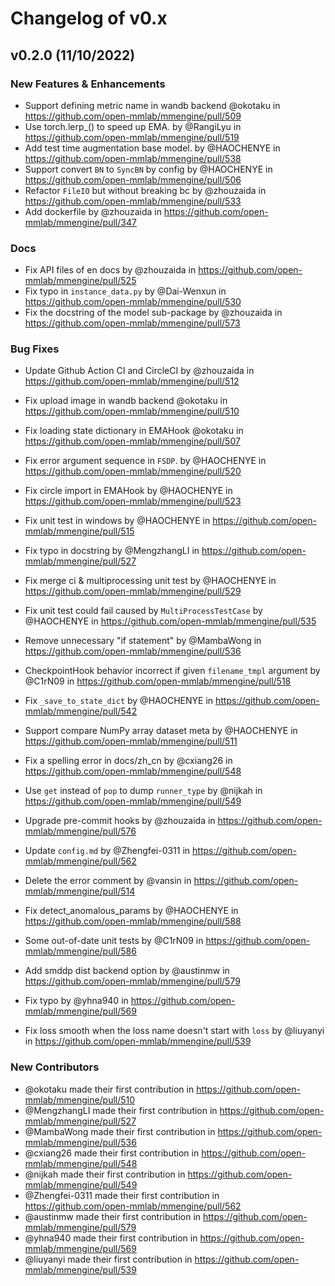 # Changelog of v0.x

## v0.2.0 (11/10/2022)

### New Features & Enhancements

- Support defining metric name in wandb backend @okotaku in https://github.com/open-mmlab/mmengine/pull/509
- Use torch.lerp\_() to speed up EMA. by @RangiLyu in https://github.com/open-mmlab/mmengine/pull/519
- Add test time augmentation base model. by @HAOCHENYE in https://github.com/open-mmlab/mmengine/pull/538
- Support convert `BN` to `SyncBN` by config by @HAOCHENYE in https://github.com/open-mmlab/mmengine/pull/506
- Refactor `FileIO` but without breaking bc by @zhouzaida in https://github.com/open-mmlab/mmengine/pull/533
- Add dockerfile by @zhouzaida in https://github.com/open-mmlab/mmengine/pull/347

### Docs

- Fix API files of en docs by @zhouzaida in https://github.com/open-mmlab/mmengine/pull/525
- Fix typo in `instance_data.py` by @Dai-Wenxun in https://github.com/open-mmlab/mmengine/pull/530
- Fix the docstring of the model sub-package by @zhouzaida in https://github.com/open-mmlab/mmengine/pull/573

### Bug Fixes

- Update Github Action CI and CircleCI by @zhouzaida in https://github.com/open-mmlab/mmengine/pull/512

- Fix upload image in wandb backend @okotaku in https://github.com/open-mmlab/mmengine/pull/510

- Fix loading state dictionary in EMAHook @okotaku in https://github.com/open-mmlab/mmengine/pull/507

- Fix error argument sequence in `FSDP`. by @HAOCHENYE in https://github.com/open-mmlab/mmengine/pull/520

- Fix circle import in EMAHook by @HAOCHENYE in https://github.com/open-mmlab/mmengine/pull/523

- Fix unit test in windows by @HAOCHENYE in https://github.com/open-mmlab/mmengine/pull/515

- Fix typo in docstring by @MengzhangLI in https://github.com/open-mmlab/mmengine/pull/527

- Fix merge ci & multiprocessing unit test by @HAOCHENYE in https://github.com/open-mmlab/mmengine/pull/529

- Fix unit test could fail caused by `MultiProcessTestCase`  by @HAOCHENYE in https://github.com/open-mmlab/mmengine/pull/535

- Remove unnecessary "if statement" by @MambaWong in https://github.com/open-mmlab/mmengine/pull/536

- CheckpointHook behavior incorrect if given `filename_tmpl` argument by @C1rN09 in https://github.com/open-mmlab/mmengine/pull/518

- Fix `_save_to_state_dict` by @HAOCHENYE in https://github.com/open-mmlab/mmengine/pull/542

- Support compare NumPy array dataset meta by @HAOCHENYE in https://github.com/open-mmlab/mmengine/pull/511

- Fix a spelling error in docs/zh_cn by @cxiang26 in https://github.com/open-mmlab/mmengine/pull/548

- Use `get` instead of `pop` to dump `runner_type` by @nijkah in https://github.com/open-mmlab/mmengine/pull/549

- Upgrade pre-commit hooks by @zhouzaida in https://github.com/open-mmlab/mmengine/pull/576

- Update `config.md` by @Zhengfei-0311 in https://github.com/open-mmlab/mmengine/pull/562

- Delete the error comment by @vansin in https://github.com/open-mmlab/mmengine/pull/514

- Fix detect_anomalous_params by @HAOCHENYE in https://github.com/open-mmlab/mmengine/pull/588

- Some out-of-date unit tests by @C1rN09 in https://github.com/open-mmlab/mmengine/pull/586

- Add smddp dist backend option by @austinmw in https://github.com/open-mmlab/mmengine/pull/579

- Fix typo by @yhna940 in https://github.com/open-mmlab/mmengine/pull/569

- Fix loss smooth when the loss name doesn't start with `loss` by @liuyanyi in
  https://github.com/open-mmlab/mmengine/pull/539

### New Contributors

- @okotaku made their first contribution in https://github.com/open-mmlab/mmengine/pull/510
- @MengzhangLI made their first contribution in https://github.com/open-mmlab/mmengine/pull/527
- @MambaWong made their first contribution in https://github.com/open-mmlab/mmengine/pull/536
- @cxiang26 made their first contribution in https://github.com/open-mmlab/mmengine/pull/548
- @nijkah made their first contribution in https://github.com/open-mmlab/mmengine/pull/549
- @Zhengfei-0311 made their first contribution in https://github.com/open-mmlab/mmengine/pull/562
- @austinmw made their first contribution in https://github.com/open-mmlab/mmengine/pull/579
- @yhna940 made their first contribution in https://github.com/open-mmlab/mmengine/pull/569
- @liuyanyi made their first contribution in https://github.com/open-mmlab/mmengine/pull/539
